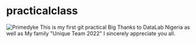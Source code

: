 # practicalclass
![Primedyke](https://user-images.githubusercontent.com/105946331/172580849-e9b32868-c9ac-4060-b919-4d9a7100f04a.png)
This is my first git practical 
Big Thanks to DataLab Nigeria as well as My family "Unique Team 2022"
I sincerely appreciate you all.

